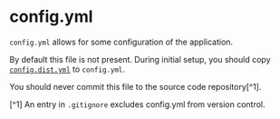 # config.yml

`config.yml` allows for some configuration of the application.

By default this file is not present. During initial setup, you should copy
[`config.dist.yml`](./config-dist-yml.md) to `config.yml`.

You should never commit this file to the source code repository[^1].

[^1] An entry in `.gitignore` excludes config.yml from version control.
